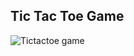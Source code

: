 ## Tic Tac Toe Game
![Tictactoe game](https://github.com/[basaktepe]/[tic-tac-toe]/blob/[main]/img.png?raw=true)
